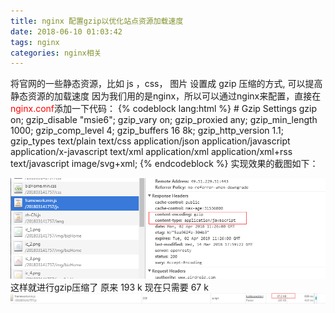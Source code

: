 ```yaml
---
title: nginx 配置gzip以优化站点资源加载速度
date: 2018-06-10 01:03:42
tags: nginx
categories: nginx相关
---
```

将官网的一些静态资源，比如 js ，css， 图片 设置成 gzip 压缩的方式, 可以提高静态资源的加载速度
因为我们用的是nginx，所以可以通过nginx来配置，直接在<font color=red>nginx.conf</font>添加一下代码：
{% codeblock lang:html %}
    # Gzip Settings
    gzip on;
    gzip_disable "msie6";
    gzip_vary on;
    gzip_proxied any;
    gzip_min_length 1000;
    gzip_comp_level 4;
    gzip_buffers 16 8k;
    gzip_http_version 1.1;
    gzip_types text/plain text/css application/json application/javascript application/x-javascript text/xml application/xml application/xml+rss text/javascript image/svg+xml;
{% endcodeblock %}
实现效果的截图如下：
<!--more-->
![1](nginx-gzip/1.png)
这样就进行gzip压缩了
原来 193 k 现在只需要 67 k
![1](nginx-gzip/2.png)

